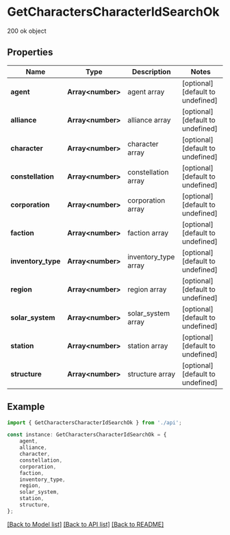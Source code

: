# GetCharactersCharacterIdSearchOk

200 ok object

## Properties

Name | Type | Description | Notes
------------ | ------------- | ------------- | -------------
**agent** | **Array&lt;number&gt;** | agent array | [optional] [default to undefined]
**alliance** | **Array&lt;number&gt;** | alliance array | [optional] [default to undefined]
**character** | **Array&lt;number&gt;** | character array | [optional] [default to undefined]
**constellation** | **Array&lt;number&gt;** | constellation array | [optional] [default to undefined]
**corporation** | **Array&lt;number&gt;** | corporation array | [optional] [default to undefined]
**faction** | **Array&lt;number&gt;** | faction array | [optional] [default to undefined]
**inventory_type** | **Array&lt;number&gt;** | inventory_type array | [optional] [default to undefined]
**region** | **Array&lt;number&gt;** | region array | [optional] [default to undefined]
**solar_system** | **Array&lt;number&gt;** | solar_system array | [optional] [default to undefined]
**station** | **Array&lt;number&gt;** | station array | [optional] [default to undefined]
**structure** | **Array&lt;number&gt;** | structure array | [optional] [default to undefined]

## Example

```typescript
import { GetCharactersCharacterIdSearchOk } from './api';

const instance: GetCharactersCharacterIdSearchOk = {
    agent,
    alliance,
    character,
    constellation,
    corporation,
    faction,
    inventory_type,
    region,
    solar_system,
    station,
    structure,
};
```

[[Back to Model list]](../README.md#documentation-for-models) [[Back to API list]](../README.md#documentation-for-api-endpoints) [[Back to README]](../README.md)
